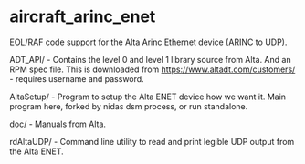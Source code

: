 # aircraft_arinc_enet
EOL/RAF code support for the Alta Arinc Ethernet device (ARINC to UDP).

ADT_API/ - Contains the level 0 and level 1 library source from Alta.  And an RPM spec file.  This is downloaded from https://www.altadt.com/customers/ - requires username and password.

AltaSetup/ - Program to setup the Alta ENET device how we want it.  Main program here, forked by nidas dsm process, or run standalone.

doc/ - Manuals from Alta.

rdAltaUDP/ - Command line utility to read and print legible UDP output from the Alta ENET.

